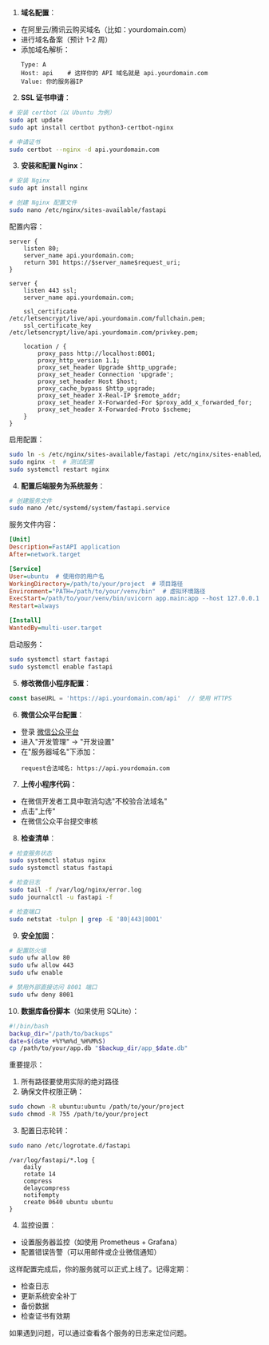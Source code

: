
1. **域名配置**：

- 在阿里云/腾讯云购买域名（比如：yourdomain.com）
- 进行域名备案（预计 1-2 周）
- 添加域名解析：
  ```
  Type: A
  Host: api    # 这样你的 API 域名就是 api.yourdomain.com
  Value: 你的服务器IP
  ```

2. **SSL 证书申请**：

```bash
# 安装 certbot（以 Ubuntu 为例）
sudo apt update
sudo apt install certbot python3-certbot-nginx

# 申请证书
sudo certbot --nginx -d api.yourdomain.com
```

3. **安装和配置 Nginx**：

```bash
# 安装 Nginx
sudo apt install nginx

# 创建 Nginx 配置文件
sudo nano /etc/nginx/sites-available/fastapi
```

配置内容：

```nginx
server {
    listen 80;
    server_name api.yourdomain.com;
    return 301 https://$server_name$request_uri;
}

server {
    listen 443 ssl;
    server_name api.yourdomain.com;

    ssl_certificate /etc/letsencrypt/live/api.yourdomain.com/fullchain.pem;
    ssl_certificate_key /etc/letsencrypt/live/api.yourdomain.com/privkey.pem;

    location / {
        proxy_pass http://localhost:8001;
        proxy_http_version 1.1;
        proxy_set_header Upgrade $http_upgrade;
        proxy_set_header Connection 'upgrade';
        proxy_set_header Host $host;
        proxy_cache_bypass $http_upgrade;
        proxy_set_header X-Real-IP $remote_addr;
        proxy_set_header X-Forwarded-For $proxy_add_x_forwarded_for;
        proxy_set_header X-Forwarded-Proto $scheme;
    }
}
```

启用配置：

```bash
sudo ln -s /etc/nginx/sites-available/fastapi /etc/nginx/sites-enabled/
sudo nginx -t  # 测试配置
sudo systemctl restart nginx
```

4. **配置后端服务为系统服务**：

```bash
# 创建服务文件
sudo nano /etc/systemd/system/fastapi.service
```

服务文件内容：

```ini
[Unit]
Description=FastAPI application
After=network.target

[Service]
User=ubuntu  # 使用你的用户名
WorkingDirectory=/path/to/your/project  # 项目路径
Environment="PATH=/path/to/your/venv/bin"  # 虚拟环境路径
ExecStart=/path/to/your/venv/bin/uvicorn app.main:app --host 127.0.0.1 --port 8001
Restart=always

[Install]
WantedBy=multi-user.target
```

启动服务：

```bash
sudo systemctl start fastapi
sudo systemctl enable fastapi
```

5. **修改微信小程序配置**：

```javascript:fore/utils/request.js
const baseURL = 'https://api.yourdomain.com/api'  // 使用 HTTPS
```

6. **微信公众平台配置**：

- 登录 [微信公众平台](https://mp.weixin.qq.com/)
- 进入"开发管理" -> "开发设置"
- 在"服务器域名"下添加：
  ```
  request合法域名: https://api.yourdomain.com
  ```

7. **上传小程序代码**：

- 在微信开发者工具中取消勾选"不校验合法域名"
- 点击"上传"
- 在微信公众平台提交审核

8. **检查清单**：

```bash
# 检查服务状态
sudo systemctl status nginx
sudo systemctl status fastapi

# 检查日志
sudo tail -f /var/log/nginx/error.log
sudo journalctl -u fastapi -f

# 检查端口
sudo netstat -tulpn | grep -E '80|443|8001'
```

9. **安全加固**：

```bash
# 配置防火墙
sudo ufw allow 80
sudo ufw allow 443
sudo ufw enable

# 禁用外部直接访问 8001 端口
sudo ufw deny 8001
```

10. **数据库备份脚本**（如果使用 SQLite）：

```bash
#!/bin/bash
backup_dir="/path/to/backups"
date=$(date +%Y%m%d_%H%M%S)
cp /path/to/your/app.db "$backup_dir/app_$date.db"
```

重要提示：

1. 所有路径要使用实际的绝对路径
2. 确保文件权限正确：

```bash
sudo chown -R ubuntu:ubuntu /path/to/your/project
sudo chmod -R 755 /path/to/your/project
```

3. 配置日志轮转：

```bash
sudo nano /etc/logrotate.d/fastapi
```

```
/var/log/fastapi/*.log {
    daily
    rotate 14
    compress
    delaycompress
    notifempty
    create 0640 ubuntu ubuntu
}
```

4. 监控设置：

- 设置服务器监控（如使用 Prometheus + Grafana）
- 配置错误告警（可以用邮件或企业微信通知）

这样配置完成后，你的服务就可以正式上线了。记得定期：

- 检查日志
- 更新系统安全补丁
- 备份数据
- 检查证书有效期

如果遇到问题，可以通过查看各个服务的日志来定位问题。
